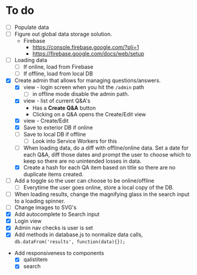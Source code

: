 # To do

- [ ] Populate data
- [ ] Figure out global data storage solution.
  - Firebase
    - https://console.firebase.google.com/?pli=1
    - https://firebase.google.com/docs/web/setup
- [ ] Loading data
  - [ ] If online, load from Firebase
  - [ ] If offline, load from local DB
- [X] Create admin that allows for managing questions/answers.
  - [X] view - login screen when you hit the `/admin` path
    - [ ] in offline mode disable the admin path.
  - [X] view - list of current Q&A's
    - Has a **Create Q&A** button
    - Clicking on a Q&A opens the Create/Edit view
  - [X] view - Create/Edit
  - [X] Save to exterior DB if online
  - [ ] Save to local DB if offline
    - [ ] Look into Service Workers for this
  - [ ] When loading data, do a diff with offline/online data. Set a date for
  each Q&A, diff those dates and prompt the user to choose which to keep so
  there are no unintended losses in data.
  - [X] Create a hash for each QA item based on title so there are no duplicate
  items created.
- [ ] Add a toggle so the user can choose to be online/offline
  - [ ] Everytime the user goes online, store a local copy of the DB.
- [ ] When loading results, change the magnifying glass in the search input to
a loading spinner.
- [ ] Change images to SVG's
- [X] Add autocomplete to Search input
- [X] Login view
- [X] Admin nav checks is user is set
- [X] Add methods in database.js to normalize data calls, `db.dataFrom('results', function(data){});`
- Add responsiveness to components
  - [X] qalistitem
  - [X] search

